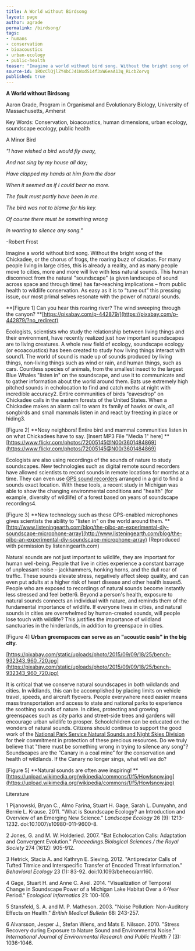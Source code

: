 ```yaml
---
title: A World without Birdsong
layout: page
author: agrade
permalink: /birdsong/
tags:
- humans
- conservation
- bioacoustics
- urban-ecology
- public-health
teaser: "Imagine a world without bird song. Without the bright song of the Chickadee, or the chorus of frogs, the roaring buzz of cicadas. For many people living in large cities, this is already a reality, and as many people move to cities, more and more will live with less natural sounds. This human disconnect from the natural “soundscape” (a given landscape of sound across space and through time) has far-reaching implications – from public health to wildlife conservation. As easy as it is to “tune out” this pressing issue, our most primal selves resonate with the power of natural sounds."
source-id: 1ROcClQjlZY4bCJ41WxdS14f3xW6eaA13q_RLcbZorvg
published: true
---
```

**A World without Birdsong**

Aaron Grade, Program in Organismal and Evolutionary Biology, University of Massachusetts, Amherst

Key Words: Conservation, bioacoustics, human dimensions, urban ecology, soundscape ecology, public health

A Minor Bird

*"I have wished a bird would fly away,*

*And not sing by my house all day;*

*Have clapped my hands at him from the door*

*When it seemed as if I could bear no more.*

*The fault must partly have been in me.*

*The bird was not to blame for his key.*

*Of course there must be something wrong*

*In wanting to silence any song."*

-Robert Frost

Imagine a world without bird song. Without the bright song of the Chickadee, or the chorus of frogs, the roaring buzz of cicadas. For many people living in large cities, this is already a reality, and as many people move to cities, more and more will live with less natural sounds. This human disconnect from the natural "soundscape" (a given landscape of sound across space and through time) has far-reaching implications – from public health to wildlife conservation. As easy as it is to “tune out” this pressing issue, our most primal selves resonate with the power of natural sounds.

**[Figure 1] Can you hear this roaring river? The wind sweeping through the canyon? **[https://pixabay.com/p-442879/](https://pixabay.com/p-442879/?no_redirect)

 

Ecologists, scientists who study the relationship between living things and their environment, have recently realized just how important soundscapes are to living creatures. A whole new field of ecology, soundscape ecology (or ecoacoustics) has been created to study how living things interact with sound1. The world of sound is made up of sounds produced by living things, non-living things such as wind or rain, and human things, such as cars. Countless species of animals, from the smallest insect to the largest Blue Whales "listen in" on the soundscape, and use it to communicate and to gather information about the world around them. Bats use extremely high pitched sounds in echolocation to find and catch moths at night with incredible accuracy2. Entire communities of birds “eavesdrop” on Chickadee calls in the eastern forests of the United States. When a Chickadee makes an alarm call to warn its family of hawks or owls, *all* songbirds and small mammals listen in and react by freezing in place or hiding3.  

[Figure 2] **Nosy neighbors! Entire bird and mammal communities listen in on what Chickadees have to say. [Insert MP3 File "Media 1" here] **[https://www.flickr.com/photos/72005145@N00/3601484869](https://www.flickr.com/photos/72005145@N00/3601484869) 

Ecologists are also using recordings of the sounds of nature to study soundscapes. New technologies such as digital remote sound recorders have allowed scientists to record sounds in remote locations for months at a time. They can even use [GPS sound recorders](http://www.ncbi.nlm.nih.gov/pmc/articles/PMC4100896/) arranged in a grid to find a sounds exact location. With these tools, a recent study in Michigan was able to show the changing environmental conditions and "health" (for example, diversity of wildlife) of a forest based on years of soundscape recordings4.

[Figure 3] **New technology such as these GPS-enabled microphones gives scientists the ability to "listen in" on the world around them. **[http://www.listeningearth.com/blog/the-pibo-an-experimental-diy-soundscape-microphone-array](http://www.listeningearth.com/blog/the-pibo-an-experimental-diy-soundscape-microphone-array) (Reproduced with permission by listeningearth.com)

Natural sounds are not just important to wildlife, they are important for human well-being. People that live in cities experience a constant barrage of unpleasant noise – jackhammers, honking horns, and the dull roar of traffic. These sounds elevate stress, negatively affect sleep quality, and can even put adults at a higher risk of heart disease and other health issues5. People who are exposed to recordings of natural sounds become instantly less stressed and feel better6. Beyond a person's health, exposure to natural sounds connects an individual with nature, and reminds them of the fundamental importance of wildlife. If everyone lives in cities, and natural sounds in cities are overwhelmed by human-created sounds, will people lose touch with wildlife? This justifies the importance of wildland sanctuaries in the hinderlands, in addition to greenspace in cities.

[Figure 4] **Urban greenspaces can serve as an "acoustic oasis" in the big city.**

[https://pixabay.com/static/uploads/photo/2015/09/09/18/25/bench-932343_960_720.jpg](https://pixabay.com/static/uploads/photo/2015/09/09/18/25/bench-932343_960_720.jpg) 

It is critical that we conserve natural soundscapes in both wildlands and cities. In wildlands, this can be accomplished by placing limits on vehicle travel, speeds, and aircraft flyovers. People everywhere need easier means mass transportation and access to state and national parks to experience the soothing sounds of nature. In cities, protecting and growing greenspaces such as city parks and street-side trees and gardens will encourage urban wildlife to prosper. Schoolchildren can be educated on the wonders of natural sounds. Citizens should continue to support the good work of the [National Park Service Natural Sounds and Night Skies Division](http://www.nps.gov/orgs/1050/index.htm) for their commitment in protection of these precious resources. Do we truly believe that "there must be something wrong in trying to silence any song"? Soundscapes are the “Canary in a coal mine” for the conservation and health of wildlands. If the Canary no longer sings, what will we do? 

[Figure 5] **Natural sounds are often awe inspiring! **[https://upload.wikimedia.org/wikipedia/commons/f/f5/Howlsnow.jpg](https://upload.wikimedia.org/wikipedia/commons/f/f5/Howlsnow.jpg) 

Literature

1 	Pijanowski, Bryan C., Almo Farina, Stuart H. Gage, Sarah L. Dumyahn, and Bernie L. Krause. 2011. "What is Soundscape Ecology? an Introduction and Overview of an Emerging New Science." *Landscape Ecology* 26 (9): 1213-1232. doi:10.1007/s10980-011-9600-8.

2 	Jones, G. and M. W. Holderied. 2007. "Bat Echolocation Calls: Adaptation and Convergent Evolution." *Proceedings.Biological Sciences / the Royal Society* 274 (1612): 905-912.

3 	Hetrick, Stacia A. and Kathryn E. Sieving. 2012. "Antipredator Calls of Tufted Titmice and Interspecific Transfer of Encoded Threat Information." *Behavioral Ecology* 23 (1): 83-92. doi:10.1093/beheco/arr160.

4	 Gage, Stuart H. and Anne C. Axel. 2014. "Visualization of Temporal Change in Soundscape Power of a Michigan Lake Habitat Over a 4-Year Period." *Ecological Informatics* 21: 100-109.

5 	Stansfeld, S. A. and M. P. Matheson. 2003. "Noise Pollution: Non-Auditory Effects on Health." *British Medical Bulletin* 68: 243-257.

6 	Alvarsson, Jesper J., Stefan Wiens, and Mats E. Nilsson. 2010. "Stress Recovery during Exposure to Nature Sound and Environmental Noise." *International Journal of Environmental Research and Public Health* 7 (3): 1036-1046.

 

